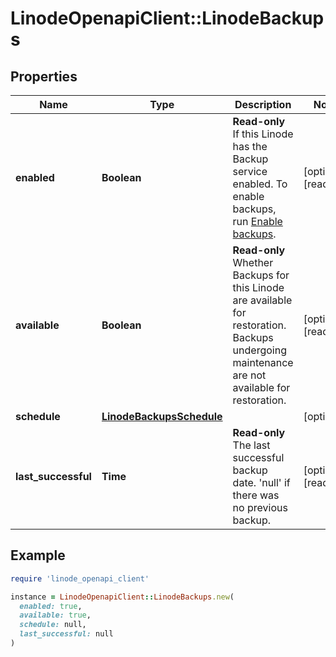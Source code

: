 # LinodeOpenapiClient::LinodeBackups

## Properties

| Name | Type | Description | Notes |
| ---- | ---- | ----------- | ----- |
| **enabled** | **Boolean** | __Read-only__ If this Linode has the Backup service enabled. To enable backups, run [Enable backups](https://techdocs.akamai.com/linode-api/reference/post-enable-backups). | [optional][readonly] |
| **available** | **Boolean** | __Read-only__ Whether Backups for this Linode are available for restoration.  Backups undergoing maintenance are not available for restoration. | [optional][readonly] |
| **schedule** | [**LinodeBackupsSchedule**](LinodeBackupsSchedule.md) |  | [optional] |
| **last_successful** | **Time** | __Read-only__ The last successful backup date. &#39;null&#39; if there was no previous backup. | [optional][readonly] |

## Example

```ruby
require 'linode_openapi_client'

instance = LinodeOpenapiClient::LinodeBackups.new(
  enabled: true,
  available: true,
  schedule: null,
  last_successful: null
)
```

